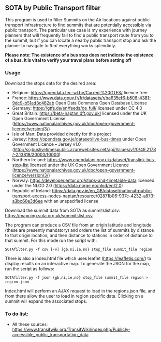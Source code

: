 ## SOTA by Public Transport filter ##

This program is used to filter Summits on the Air locations against public transport infrastructure to find summits that are potentially accessible via public transport. The particular use case is my experience with journey planners that 
will frequently fail to find a public transport route from you to the summit, but if you can locate a nearby public transport stop and ask the planner to navigate to *that* everything works splendidly.

**Please note: The existence of a bus stop does not indicate the existence of a bus. It is vital to verify your travel plans before setting off**


### Usage ###

Download the stops data for the desired area:

* Belgium: https://opendata.tec-wl.be/Current%20GTFS/ licence free
* France: https://www.data.gouv.fr/fr/datasets/r/ba635ef6-b506-4381-9dc9-b51ad3c482ab Open Data Commons Open Database License 
* Germany: https://gtfs.de/en/feeds/de_full/ licensed under CC 4.0
* Great Britain: https://beta-naptan.dft.gov.uk/ licensed under the UK Open Government License (https://www.nationalarchives.gov.uk/doc/open-government-licence/version/3/)
* Isle of Man: Data provided directly for this project
* Jersey: https://opendata.gov.je/dataset/live-bus-times under Open Government Licence – Jersey v1.0 (http://sojbuslivetimespublic.azurewebsites.net/api/Values/v1/0/49.2178/-2.13819/20000/10000)
* Northern Ireland: https://www.opendatani.gov.uk/dataset/translink-bus-stop-list licensed under the UK Open Government Licence (https://www.nationalarchives.gov.uk/doc/open-government-licence/version/3/)
* Norway: https://developer.entur.org/stops-and-timetable-data licensed under the NLOD 2.0 (https://data.norge.no/nlod/en/2.0)
* Republic of Ireland: https://data.gov.ie/en_GB/dataset/national-public-transport-access-nodes-naptan/resource/02871b06-937c-4232-a873-a3bc60e3d6ee with an unspecified license

Download the summit data from SOTA as summitslist.csv: https://mapping.sota.org.uk/summitslist.csv

The program can produce a CSV file from an origin latitude and longitude (these are presently mandatory) and orders the list of summits by distance to that origin location, and then distance to stations in order of distance to that summit. For this mode run the script with:

`SOTAfilter.py -f csv [-v] {gb,ni,ie,no} stop_file summit_file region`

There is also a index.html file which uses leaflet (https://leafletjs.com/) to display results on an interactive map. To generate the JSON for the map, run the script as follows:

`SOTAfilter.py -f json {gb,ni,ie,no} stop_file summit_file region > region.json`

Index.html will perform an AJAX request to load in the regions.json file, and from there allow the user to load in region specific data. Clicking on a summit will expand the associated stops.

### To do list: ###

* All these sources: https://www.transitwiki.org/TransitWiki/index.php/Publicly-accessible_public_transportation_data

